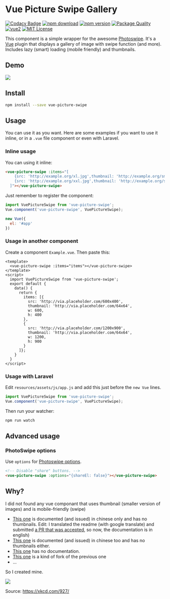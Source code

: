 # Vue Picture Swipe Gallery

[![Codacy Badge](https://api.codacy.com/project/badge/Grade/89b425b076134ff4b8bff5342d1942dc)](https://app.codacy.com/app/rap2hpoutre/vue-picture-swipe?utm_source=github.com&utm_medium=referral&utm_content=rap2hpoutre/vue-picture-swipe&utm_campaign=badger)
[![npm download](https://img.shields.io/npm/dt/vue-picture-swipe.svg)](https://www.npmjs.com/package/vue-picture-swipe)
[![npm version](https://img.shields.io/npm/v/vue-picture-swipe.svg)](https://www.npmjs.com/package/vue-picture-swipe)
[![Package Quality](http://npm.packagequality.com/shield/vue-picture-swipe.svg)](http://packagequality.com/#?package=vue-picture-swipe)
[![vue2](https://img.shields.io/badge/vue-2.x-brightgreen.svg)](https://vuejs.org/)
[![MIT License](https://img.shields.io/github/license/rap2hpoutre/vue-picture-swipe.svg)](https://github.com/rap2hpoutre/vue-picture-swipe/blob/master/LICENSE)

This component is a simple wrapper for the awesome [Photoswipe](http://photoswipe.com/).
It's a [Vue](https://vuejs.org/) plugin that displays a gallery of image with swipe function (and more). 
Includes lazy (smart) loading (mobile friendly) and thumbnails.


## Demo

<img src="https://media.giphy.com/media/F0scu9nmMJQIoJLXdF/giphy.gif">

## Install

```bash
npm install --save vue-picture-swipe
```

## Usage

You can use it as you want. Here are some examples if you want to use it inline, or in a `.vue` file component or even with Laravel. 

### Inline usage

You can using it inline:

```html
<vue-picture-swipe :items="[
    {src: 'http://example.org/xl.jpg',thumbnail: 'http://example.org/sm1.jpg',w: 600,h: 400, title: 'Will be used for caption'},
    {src: 'http://example.org/xxl.jpg',thumbnail: 'http://example.org/sm2.jpg',w: 1200,h: 900}
  ]"></vue-picture-swipe>
```

Just remember to register the component:

```javascript
import VuePictureSwipe from 'vue-picture-swipe';
Vue.component('vue-picture-swipe', VuePictureSwipe);

new Vue({
  el: '#app'
})
```

### Usage in another component

Create a component `Example.vue`. Then paste this:

```vue
<template>
  <vue-picture-swipe :items="items"></vue-picture-swipe>
</template>
<script>
  import VuePictureSwipe from 'vue-picture-swipe';
  export default {
    data() {
      return {
        items: [{
          src: 'http://via.placeholder.com/600x400',
          thumbnail: 'http://via.placeholder.com/64x64',
          w: 600,
          h: 400
        },
        {
          src: 'http://via.placeholder.com/1200x900',
          thumbnail: 'http://via.placeholder.com/64x64',
          w: 1200,
          h: 900
        }
      ]};
    }
  }
</script>
```

### Usage with Laravel

Edit `resources/assets/js/app.js` and add this just before the `new Vue` lines.

```javascript
import VuePictureSwipe from 'vue-picture-swipe';
Vue.component('vue-picture-swipe', VuePictureSwipe);
```

Then run your watcher:

```sh
npm run watch
```

## Advanced usage

### PhotoSwipe options

Use `options` for [Photoswipe options](http://photoswipe.com/documentation/options.html).

```html
<!-- Disable "share" buttons. -->
<vue-picture-swipe :options="{shareEl: false}"></vue-picture-swipe>
```

## Why?

I did not found any vue componant that uses thumbnail (smaller version of images) and is mobile-friendly (swipe)

 - [This one](https://github.com/LS1231/vue-preview) is documented (and issued) in chinese only and has no thumbnails. Edit: I translated the readme (with google translate) and submitted [a PR that was accepted](https://github.com/LS1231/vue-preview/pull/32), so now, the documentation is in english)
 - [This one](https://github.com/zhaohaodang/vue-see) is documented (and issued) in chinese too and has no thumbnails either.
 - [This one](https://github.com/ymyang/vue-photoswipe) has no documentation.
 - [This one](https://github.com/SabatinoMasala/vue-simple-photoswipe) is a kind of fork of the previous one
 - ...
 
 So I created mine.
 
 <img src="https://imgs.xkcd.com/comics/standards.png">
 
 Source: https://xkcd.com/927/
